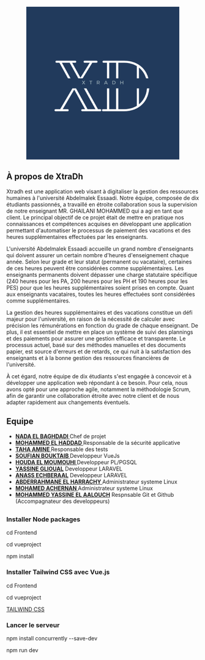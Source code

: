 <p align="center"><a ><img src="logo/traDh%20(2).png" width="400"></a></p>


## À propos de XtraDh

Xtradh est une application web visant à digitaliser la gestion des ressources humaines à l'université Abdelmalek Essaadi. Notre équipe, composée de dix étudiants passionnés, a travaillé en étroite collaboration sous la supervision de notre enseignant MR. GHAILANI MOHAMMED  qui a agi en tant que client. Le principal objectif de ce projet était de mettre en pratique nos connaissances et compétences acquises en développant une application permettant d'automatiser le processus de paiement des vacations et des heures supplémentaires effectuées par les enseignants.

L'université Abdelmalek Essaadi accueille un grand nombre d'enseignants qui doivent assurer un certain nombre d'heures d'enseignement chaque année. Selon leur grade et leur statut (permanent ou vacataire), certaines de ces heures peuvent être considérées comme supplémentaires. Les enseignants permanents doivent dépasser une charge statutaire spécifique (240 heures pour les PA, 200 heures pour les PH et 190 heures pour les PES) pour que les heures supplémentaires soient prises en compte. Quant aux enseignants vacataires, toutes les heures effectuées sont considérées comme supplémentaires.

La gestion des heures supplémentaires et des vacations constitue un défi majeur pour l'université, en raison de la nécessité de calculer avec précision les rémunérations en fonction du grade de chaque enseignant. De plus, il est essentiel de mettre en place un système de suivi des plannings et des paiements pour assurer une gestion efficace et transparente. Le processus actuel, basé sur des méthodes manuelles et des documents papier, est source d'erreurs et de retards, ce qui nuit à la satisfaction des enseignants et à la bonne gestion des ressources financières de l'université.

À cet égard, notre équipe de dix étudiants s'est engagée à concevoir et à développer une application web répondant à ce besoin. Pour cela, nous avons opté pour une approche agile, notamment la méthodologie Scrum, afin de garantir une collaboration étroite avec notre client et de nous adapter rapidement aux changements éventuels.

## Equipe

- **[NADA EL BAGHDADI ](https://github.com/NadaElBaghdadi)** Chef de projet 
- **[MOHAMMED EL HADDAD ](https://github.com/MohamedElHaddad03)** Responsable de la sécurité applicative 
- **[TAHA AMINE ](https://github.com/Taha-Amine2)** Responsable des tests 
- **[SOUFIAN BOUKTAIB ](https://github.com/sofexbk)** Developpeur VueJs
- **[HOUDA EL MOUMOUHI ](https://github.com/houaELM02)** Developpeur PL/PGSQL
- **[YASSINE GLIOUAL](https://github.com/GlioualYassine)** Developpeur LARAVEL  
- **[ANASS ECHBERAAL](https://github.com/echberaal)** Developpeur LARAVEL 
- **[ABDERRAHMANE EL HARRACHY ](https://github.com/AbderrahmaneHr)** Administrateur systeme Linux 
- **[MOHAMED ACHERNAN ](https://github.com/Accel0World)** Administrateur systeme Linux 
- **[MOHAMMED YASSINE EL AALOUCH](https://github.com/ELAALOUCH)** Respnsable Git et Github (Accompagnateur des developpeurs)

##

### Installer Node packages 

 cd Frontend 
 
 cd vueproject 
 
 npm install 

### Installer Tailwind CSS avec  Vue.js 

 cd Frontend 

 cd vueproject 
 
 [TAILWIND CSS](https://flowbite.com/docs/getting-started/vue/)

### Lancer le serveur 

 npm install concurrently --save-dev
 
 npm run dev 

